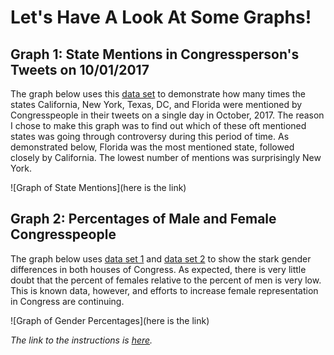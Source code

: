 # Let's Have A Look At Some Graphs! 

## Graph 1: State Mentions in Congressperson's Tweets on 10/01/2017

The graph below uses this [data set](https://data.world/socialmediadata/tweets-of-congress-october/workspace/file?filename=2017-10-01.json) to demonstrate how many times the states California, New York, Texas, DC, and Florida were mentioned by Congresspeople in their tweets on a single day in October, 2017. The reason I chose to make this graph was to find out which of these oft mentioned states was going through controversy during this period of time. As demonstrated below, Florida was the most mentioned state, followed closely by California. The lowest number of mentions was surprisingly New York. 

![Graph of State Mentions](here is the link)

## Graph 2: Percentages of Male and Female Congresspeople

The graph below uses [data set 1](https://data.world/socialmediadata/tweets-of-congress-october/workspace/file?filename=2017-10-01.json) and [data set 2]() to show the stark gender differences in both houses of Congress. As expected, there is very little doubt that the percent of females relative to the percent of men is very low. This is known data, however, and efforts to increase female representation in Congress are continuing. 

![Graph of Gender Percentages](here is the link)

*The link to the instructions is [here](https://github.com/mikeizbicki/cmc-csci040/tree/2021fall/hw_02).*
